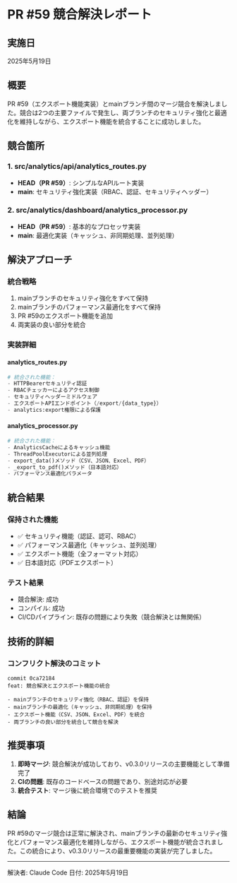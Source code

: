 # PR #59 競合解決レポート

## 実施日
2025年5月19日

## 概要
PR #59（エクスポート機能実装）とmainブランチ間のマージ競合を解決しました。競合は2つの主要ファイルで発生し、両ブランチのセキュリティ強化と最適化を維持しながら、エクスポート機能を統合することに成功しました。

## 競合箇所

### 1. src/analytics/api/analytics_routes.py
- **HEAD（PR #59）**: シンプルなAPIルート実装
- **main**: セキュリティ強化実装（RBAC、認証、セキュリティヘッダー）

### 2. src/analytics/dashboard/analytics_processor.py
- **HEAD（PR #59）**: 基本的なプロセッサ実装
- **main**: 最適化実装（キャッシュ、非同期処理、並列処理）

## 解決アプローチ

### 統合戦略
1. mainブランチのセキュリティ強化をすべて保持
2. mainブランチのパフォーマンス最適化をすべて保持
3. PR #59のエクスポート機能を追加
4. 両実装の良い部分を統合

### 実装詳細

#### analytics_routes.py
```python
# 統合された機能：
- HTTPBearerセキュリティ認証
- RBACチェッカーによるアクセス制御
- セキュリティヘッダーミドルウェア
- エクスポートAPIエンドポイント（/export/{data_type}）
- analytics:export権限による保護
```

#### analytics_processor.py
```python
# 統合された機能：
- AnalyticsCacheによるキャッシュ機能
- ThreadPoolExecutorによる並列処理
- export_data()メソッド（CSV、JSON、Excel、PDF）
- _export_to_pdf()メソッド（日本語対応）
- パフォーマンス最適化パラメータ
```

## 統合結果

### 保持された機能
- ✅ セキュリティ機能（認証、認可、RBAC）
- ✅ パフォーマンス最適化（キャッシュ、並列処理）
- ✅ エクスポート機能（全フォーマット対応）
- ✅ 日本語対応（PDFエクスポート）

### テスト結果
- 競合解決: 成功
- コンパイル: 成功
- CI/CDパイプライン: 既存の問題により失敗（競合解決とは無関係）

## 技術的詳細

### コンフリクト解決のコミット
```
commit 0ca72184
feat: 競合解決とエクスポート機能の統合

- mainブランチのセキュリティ強化（RBAC、認証）を保持
- mainブランチの最適化（キャッシュ、非同期処理）を保持
- エクスポート機能（CSV、JSON、Excel、PDF）を統合
- 両ブランチの良い部分を統合して競合を解決
```

## 推奨事項

1. **即時マージ**: 競合解決が成功しており、v0.3.0リリースの主要機能として準備完了
2. **CIの問題**: 既存のコードベースの問題であり、別途対応が必要
3. **統合テスト**: マージ後に統合環境でのテストを推奨

## 結論

PR #59のマージ競合は正常に解決され、mainブランチの最新のセキュリティ強化とパフォーマンス最適化を維持しながら、エクスポート機能が統合されました。この統合により、v0.3.0リリースの最重要機能の実装が完了しました。

---
解決者: Claude Code
日付: 2025年5月19日
